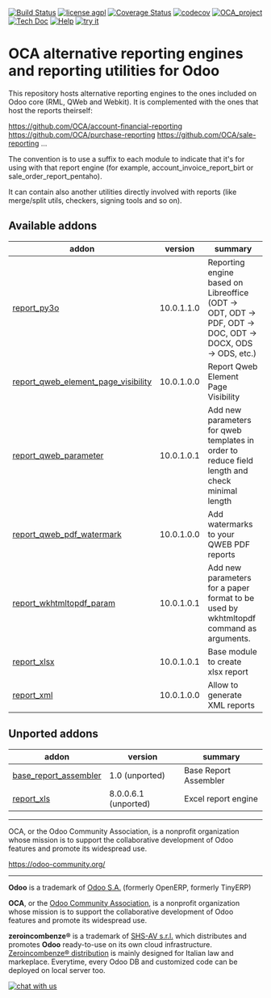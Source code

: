 [![Build Status](https://travis-ci.org/zeroincombenze/reporting-engine.svg?branch=10.0)](https://travis-ci.org/zeroincombenze/reporting-engine)
[![license agpl](https://img.shields.io/badge/licence-AGPL--3-blue.svg)](http://www.gnu.org/licenses/agpl-3.0.html)
[![Coverage Status](https://coveralls.io/repos/github/zeroincombenze/reporting-engine/badge.svg?branch=10.0)](https://coveralls.io/github/zeroincombenze/reporting-engine?branch=10.0)
[![codecov](https://codecov.io/gh/zeroincombenze/reporting-engine/branch/10.0/graph/badge.svg)](https://codecov.io/gh/zeroincombenze/reporting-engine/branch/10.0)
[![OCA_project](http://www.zeroincombenze.it/wp-content/uploads/ci-ct/prd/button-oca-10.svg)](https://github.com/OCA/reporting-engine/tree/10.0)
[![Tech Doc](http://www.zeroincombenze.it/wp-content/uploads/ci-ct/prd/button-docs-10.svg)](http://wiki.zeroincombenze.org/en/Odoo/dev/10.0)
[![Help](http://www.zeroincombenze.it/wp-content/uploads/ci-ct/prd/button-help-10.svg)](http://wiki.zeroincombenze.org/en/Odoo/10.0/)
[![try it](http://www.zeroincombenze.it/wp-content/uploads/ci-ct/prd/button-try-it-10.svg)](http://erp10.zeroincombenze.it)

OCA alternative reporting engines and reporting utilities for Odoo
==================================================================

This repository hosts alternative reporting engines to the ones included on Odoo core (RML, QWeb and Webkit). It is complemented with the ones that host the reports theirself:

https://github.com/OCA/account-financial-reporting
https://github.com/OCA/purchase-reporting
https://github.com/OCA/sale-reporting
...

The convention is to use a suffix to each module to indicate that it's for using with that report engine (for example, account_invoice_report_birt or sale_order_report_pentaho).

It can contain also another utilities directly involved with reports (like merge/split utils, checkers, signing tools and so on).

[//]: # (addons)

Available addons
----------------
addon | version | summary
--- | --- | ---
[report_py3o](report_py3o/) | 10.0.1.1.0 | Reporting engine based on Libreoffice (ODT -> ODT, ODT -> PDF, ODT -> DOC, ODT -> DOCX, ODS -> ODS, etc.)
[report_qweb_element_page_visibility](report_qweb_element_page_visibility/) | 10.0.1.0.0 | Report Qweb Element Page Visibility
[report_qweb_parameter](report_qweb_parameter/) | 10.0.1.0.1 | Add new parameters for qweb templates in order to reduce field length and check minimal length
[report_qweb_pdf_watermark](report_qweb_pdf_watermark/) | 10.0.1.0.0 | Add watermarks to your QWEB PDF reports
[report_wkhtmltopdf_param](report_wkhtmltopdf_param/) | 10.0.1.0.1 | Add new parameters for a paper format to be used by wkhtmltopdf command as arguments.
[report_xlsx](report_xlsx/) | 10.0.1.0.1 | Base module to create xlsx report
[report_xml](report_xml/) | 10.0.1.0.0 | Allow to generate XML reports


Unported addons
---------------
addon | version | summary
--- | --- | ---
[base_report_assembler](base_report_assembler/) | 1.0 (unported) | Base Report Assembler
[report_xls](report_xls/) | 8.0.0.6.1 (unported) | Excel report engine

[//]: # (end addons)

----

OCA, or the Odoo Community Association, is a nonprofit organization whose 
mission is to support the collaborative development of Odoo features and 
promote its widespread use.

https://odoo-community.org/

[//]: # (copyright)

----

**Odoo** is a trademark of [Odoo S.A.](https://www.odoo.com/) (formerly OpenERP, formerly TinyERP)

**OCA**, or the [Odoo Community Association](http://odoo-community.org/), is a nonprofit organization whose
mission is to support the collaborative development of Odoo features and
promote its widespread use.

**zeroincombenze®** is a trademark of [SHS-AV s.r.l.](http://www.shs-av.com/)
which distributes and promotes **Odoo** ready-to-use on its own cloud infrastructure.
[Zeroincombenze® distribution](http://wiki.zeroincombenze.org/en/Odoo)
is mainly designed for Italian law and markeplace.
Everytime, every Odoo DB and customized code can be deployed on local server too.

[//]: # (end copyright)

[![chat with us](https://www.shs-av.com/wp-content/chat_with_us.gif)](https://tawk.to/85d4f6e06e68dd4e358797643fe5ee67540e408b)
